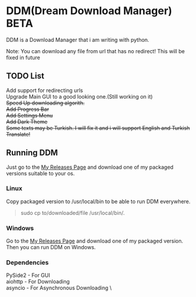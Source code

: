 # DDM(Dream Download Manager) BETA
DDM is a Download Manager that i am writing with python.


Note: You can download any file from url that has no redirect! This will be fixed in future
## TODO List

Add support for redirecting urls \
Upgrade Main GUI to a good looking one.(Still working on it) \
~~Speed Up downloading algorith.~~ \
~~Add Progress Bar~~ \
~~Add Settings Menu~~ \
~~Add Dark Theme~~ \
~~Some texts may be Turkish. I will fix it and i will support English and Turkish Translate!~~

## Running DDM
Just go to the [My Releases Page](https://github.com/XDream8/DDM/releases/) and download one of my packaged versions suitable to your os. 
### Linux
Copy packaged version to /usr/local/bin to be able to run DDM everywhere.
> sudo cp to/downloaded/file /usr/local/bin/.

### Windows
Go to the [My Releases Page](https://github.com/XDream8/DDM/releases/) and download one of my packaged version. \
Then you can run DDM on Windows.

### Dependencies

PySide2     - For GUI \
aiohttp     - For Downloading \
asyncio     - For Asynchronous Downloading \
